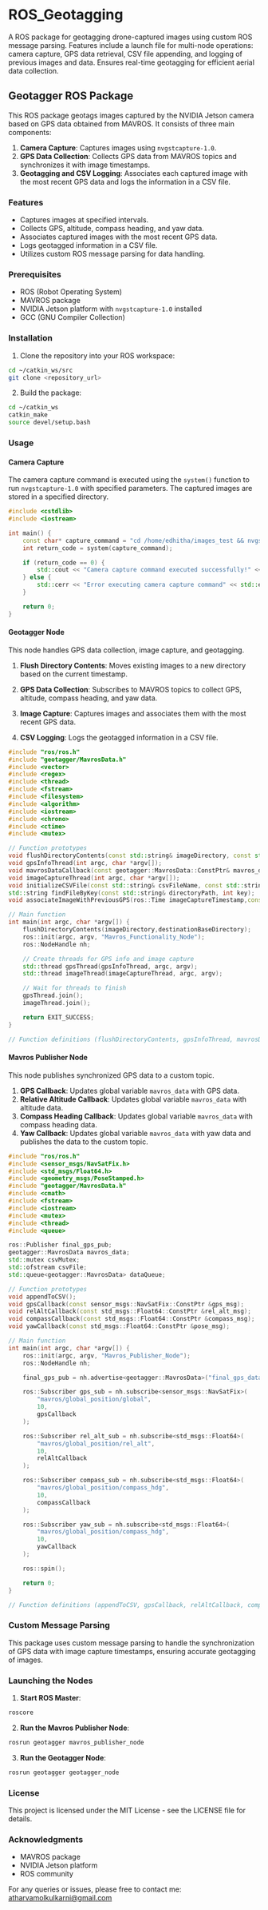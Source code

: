 # ROS_Geotagging
A ROS package for geotagging drone-captured images using custom ROS message parsing. Features include a launch file for multi-node operations: camera capture, GPS data retrieval, CSV file appending, and logging of previous images and data. Ensures real-time geotagging for efficient aerial data collection.

## Geotagger ROS Package

This ROS package geotags images captured by the NVIDIA Jetson camera based on GPS data obtained from MAVROS. It consists of three main components:

1. **Camera Capture**: Captures images using `nvgstcapture-1.0`.
2. **GPS Data Collection**: Collects GPS data from MAVROS topics and synchronizes it with image timestamps.
3. **Geotagging and CSV Logging**: Associates each captured image with the most recent GPS data and logs the information in a CSV file.

### Features

- Captures images at specified intervals.
- Collects GPS, altitude, compass heading, and yaw data.
- Associates captured images with the most recent GPS data.
- Logs geotagged information in a CSV file.
- Utilizes custom ROS message parsing for data handling.

### Prerequisites

- ROS (Robot Operating System)
- MAVROS package
- NVIDIA Jetson platform with `nvgstcapture-1.0` installed
- GCC (GNU Compiler Collection)

### Installation

1. Clone the repository into your ROS workspace:

```bash
cd ~/catkin_ws/src
git clone <repository_url>
```

2. Build the package:

```bash
cd ~/catkin_ws
catkin_make
source devel/setup.bash
```

### Usage

#### Camera Capture

The camera capture command is executed using the `system()` function to run `nvgstcapture-1.0` with specified parameters. The captured images are stored in a specified directory.

```cpp
#include <cstdlib>
#include <iostream>

int main() {
    const char* capture_command = "cd /home/edhitha/images_test && nvgstcapture-1.0 --automate --count 10 --capture-gap 1000 --capture-auto 10 --image-res 12";
    int return_code = system(capture_command);

    if (return_code == 0) {
        std::cout << "Camera capture command executed successfully!" << std::endl;
    } else {
        std::cerr << "Error executing camera capture command" << std::endl;
    }

    return 0;
}
```

#### Geotagger Node

This node handles GPS data collection, image capture, and geotagging.

1. **Flush Directory Contents**: Moves existing images to a new directory based on the current timestamp.

2. **GPS Data Collection**: Subscribes to MAVROS topics to collect GPS, altitude, compass heading, and yaw data. 

3. **Image Capture**: Captures images and associates them with the most recent GPS data.

4. **CSV Logging**: Logs the geotagged information in a CSV file.

```cpp
#include "ros/ros.h"
#include "geotagger/MavrosData.h"
#include <vector>
#include <regex>
#include <thread>
#include <fstream>
#include <filesystem>
#include <algorithm>
#include <iostream> 
#include <chrono> 
#include <ctime> 
#include <mutex>

// Function prototypes
void flushDirectoryContents(const std::string& imageDirectory, const std::string& destinationBaseDir);
void gpsInfoThread(int argc, char *argv[]);
void mavrosDataCallback(const geotagger::MavrosData::ConstPtr& mavros_data_msg);
void imageCaptureThread(int argc, char *argv[]);
void initializeCSVFile(const std::string& csvFileName, const std::string& csvFilePath, const std::string& residuePath);
std::string findFileByKey(const std::string& directoryPath, int key);
void associateImageWithPreviousGPS(ros::Time imageCaptureTimestamp,const std::string& foundFileName);

// Main function
int main(int argc, char *argv[]) {
    flushDirectoryContents(imageDirectory,destinationBaseDirectory);
    ros::init(argc, argv, "Mavros_Functionality_Node");
    ros::NodeHandle nh;

    // Create threads for GPS info and image capture
    std::thread gpsThread(gpsInfoThread, argc, argv);
    std::thread imageThread(imageCaptureThread, argc, argv);

    // Wait for threads to finish
    gpsThread.join();
    imageThread.join();

    return EXIT_SUCCESS;
}

// Function definitions (flushDirectoryContents, gpsInfoThread, mavrosDataCallback, imageCaptureThread, initializeCSVFile, findFileByKey, associateImageWithPreviousGPS)
```

#### Mavros Publisher Node

This node publishes synchronized GPS data to a custom topic.

1. **GPS Callback**: Updates global variable `mavros_data` with GPS data.
2. **Relative Altitude Callback**: Updates global variable `mavros_data` with altitude data.
3. **Compass Heading Callback**: Updates global variable `mavros_data` with compass heading data.
4. **Yaw Callback**: Updates global variable `mavros_data` with yaw data and publishes the data to the custom topic.

```cpp
#include "ros/ros.h"
#include <sensor_msgs/NavSatFix.h>
#include <std_msgs/Float64.h>
#include <geometry_msgs/PoseStamped.h>
#include "geotagger/MavrosData.h"
#include <cmath>
#include <fstream>
#include <iostream>
#include <mutex>
#include <thread>
#include <queue>

ros::Publisher final_gps_pub;
geotagger::MavrosData mavros_data;
std::mutex csvMutex;
std::ofstream csvFile;
std::queue<geotagger::MavrosData> dataQueue;

// Function prototypes
void appendToCSV();
void gpsCallback(const sensor_msgs::NavSatFix::ConstPtr &gps_msg);
void relAltCallback(const std_msgs::Float64::ConstPtr &rel_alt_msg);
void compassCallback(const std_msgs::Float64::ConstPtr &compass_msg);
void yawCallback(const std_msgs::Float64::ConstPtr &pose_msg);

// Main function
int main(int argc, char *argv[]) {
    ros::init(argc, argv, "Mavros_Publisher_Node");
    ros::NodeHandle nh;

    final_gps_pub = nh.advertise<geotagger::MavrosData>("final_gps_data_topic", 10);

    ros::Subscriber gps_sub = nh.subscribe<sensor_msgs::NavSatFix>(
        "mavros/global_position/global",
        10,
        gpsCallback
    );

    ros::Subscriber rel_alt_sub = nh.subscribe<std_msgs::Float64>(
        "mavros/global_position/rel_alt",
        10,
        relAltCallback
    );

    ros::Subscriber compass_sub = nh.subscribe<std_msgs::Float64>(
        "mavros/global_position/compass_hdg",
        10,
        compassCallback
    );

    ros::Subscriber yaw_sub = nh.subscribe<std_msgs::Float64>(
        "mavros/global_position/compass_hdg",
        10,
        yawCallback
    );

    ros::spin();

    return 0;
}

// Function definitions (appendToCSV, gpsCallback, relAltCallback, compassCallback, yawCallback)
```

### Custom Message Parsing

This package uses custom message parsing to handle the synchronization of GPS data with image capture timestamps, ensuring accurate geotagging of images.

### Launching the Nodes

1. **Start ROS Master**:

```bash
roscore
```

2. **Run the Mavros Publisher Node**:

```bash
rosrun geotagger mavros_publisher_node
```

3. **Run the Geotagger Node**:

```bash
rosrun geotagger geotagger_node
```

### License

This project is licensed under the MIT License - see the LICENSE file for details.

### Acknowledgments

- MAVROS package
- NVIDIA Jetson platform
- ROS community

For any queries or issues, please free to contact me: atharvamolkulkarni@gmail.com
